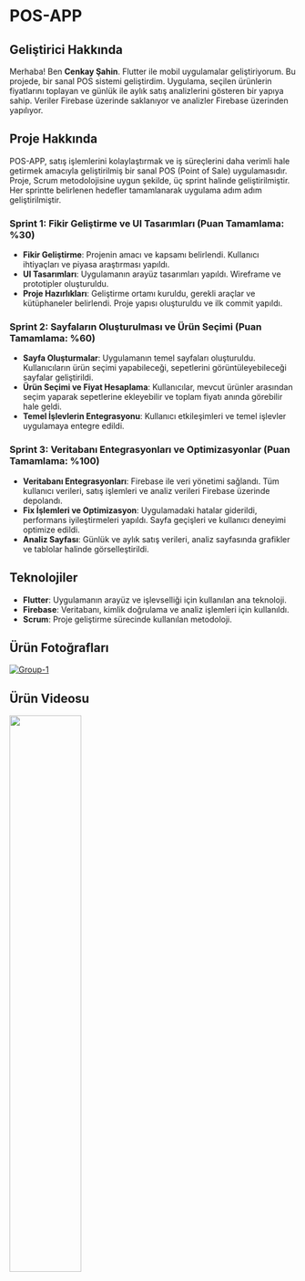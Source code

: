 # POS-APP

## Geliştirici Hakkında

Merhaba! Ben **Cenkay Şahin**. Flutter ile mobil uygulamalar geliştiriyorum. Bu projede, bir sanal POS sistemi geliştirdim. Uygulama, seçilen ürünlerin fiyatlarını toplayan ve günlük ile aylık satış analizlerini gösteren bir yapıya sahip. Veriler Firebase üzerinde saklanıyor ve analizler Firebase üzerinden yapılıyor.

## Proje Hakkında

POS-APP, satış işlemlerini kolaylaştırmak ve iş süreçlerini daha verimli hale getirmek amacıyla geliştirilmiş bir sanal POS (Point of Sale) uygulamasıdır. Proje, Scrum metodolojisine uygun şekilde, üç sprint halinde geliştirilmiştir. Her sprintte belirlenen hedefler tamamlanarak uygulama adım adım geliştirilmiştir.

### Sprint 1: Fikir Geliştirme ve UI Tasarımları (Puan Tamamlama: %30)

- **Fikir Geliştirme**: Projenin amacı ve kapsamı belirlendi. Kullanıcı ihtiyaçları ve piyasa araştırması yapıldı.
- **UI Tasarımları**: Uygulamanın arayüz tasarımları yapıldı. Wireframe ve prototipler oluşturuldu.
- **Proje Hazırlıkları**: Geliştirme ortamı kuruldu, gerekli araçlar ve kütüphaneler belirlendi. Proje yapısı oluşturuldu ve ilk commit yapıldı.

### Sprint 2: Sayfaların Oluşturulması ve Ürün Seçimi (Puan Tamamlama: %60)

- **Sayfa Oluşturmalar**: Uygulamanın temel sayfaları oluşturuldu. Kullanıcıların ürün seçimi yapabileceği, sepetlerini görüntüleyebileceği sayfalar geliştirildi.
- **Ürün Seçimi ve Fiyat Hesaplama**: Kullanıcılar, mevcut ürünler arasından seçim yaparak sepetlerine ekleyebilir ve toplam fiyatı anında görebilir hale geldi.
- **Temel İşlevlerin Entegrasyonu**: Kullanıcı etkileşimleri ve temel işlevler uygulamaya entegre edildi.

### Sprint 3: Veritabanı Entegrasyonları ve Optimizasyonlar (Puan Tamamlama: %100)

- **Veritabanı Entegrasyonları**: Firebase ile veri yönetimi sağlandı. Tüm kullanıcı verileri, satış işlemleri ve analiz verileri Firebase üzerinde depolandı.
- **Fix İşlemleri ve Optimizasyon**: Uygulamadaki hatalar giderildi, performans iyileştirmeleri yapıldı. Sayfa geçişleri ve kullanıcı deneyimi optimize edildi.
- **Analiz Sayfası**: Günlük ve aylık satış verileri, analiz sayfasında grafikler ve tablolar halinde görselleştirildi.

## Teknolojiler

- **Flutter**: Uygulamanın arayüz ve işlevselliği için kullanılan ana teknoloji.
- **Firebase**: Veritabanı, kimlik doğrulama ve analiz işlemleri için kullanıldı.
- **Scrum**: Proje geliştirme sürecinde kullanılan metodoloji.

## Ürün Fotoğrafları
<a href="https://ibb.co/Ry33kNq"><img src="https://i.ibb.co/k144sJt/Group-1.png" alt="Group-1" border="0"></a>
## Ürün Videosu
[<img src="https://i.ibb.co/k144sJt/Group-1.png" width="50%">](https://www.youtube.com/watch?v=p4LZYTeDq-E "Now in Android: 55")
